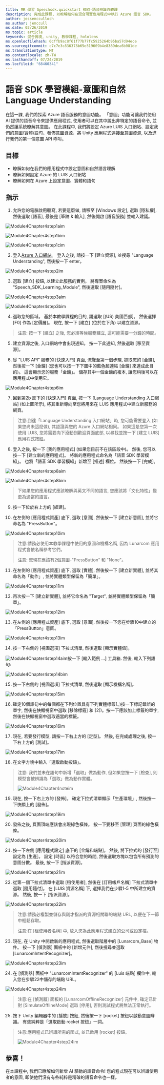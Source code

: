 ```yaml
---
title: MR 學習 Speechsdk.quickstart 模組-語音辨識與轉譯
description: 完成此課程, 以瞭解如何在混合現實應用程式中執行 Azure 語音 SDK。
author: jessemcculloch
ms.author: jemccull
ms.date: 02/26/2019
ms.topic: article
keywords: 混合實境, unity, 教學課程, hololens
ms.openlocfilehash: 0cffb9ac8f61f77b77fc5925264b95ba57d94ece
ms.sourcegitcommit: c7c7e3c836373b65e319609b4e8389dea6b081de
ms.translationtype: MT
ms.contentlocale: zh-TW
ms.lasthandoff: 07/24/2019
ms.locfileid: "68460341"
---
```

# <a name="speech-sdk-learning-module---intent-and-natural-language-understanding"></a>語音 SDK 學習模組-意圖和自然 Language Understanding

在這一課, 我們將探索 Azure 語音服務的意圖功能。 「意圖」功能可讓我們使用 AI 提供的語音命令來提供應用程式, 使用者可以在其中說出非特定的語音命令, 並仍然讓系統瞭解其意圖。 在此課程中, 我們將設定 Azure LUIS 入口網站、設定我們的意圖/實體/語句、發佈意圖資源、將 Unity 應用程式連接至意圖資源, 以及進行我們的第一個意圖 API 呼叫。

## <a name="objectives"></a>目標

- 瞭解如何在我們的應用程式中設定意圖和自然語言理解
- 瞭解如何設定 Azure 的 LUIS 入口網站
- 瞭解如何在 Azure 上設定意圖、實體和語句

## <a name="instructions"></a>指示
1. 允許您的電腦啟用聽寫, 若要這麼做, 請移至 [Windows 設定], 選取 [隱私權], 然後選取 [語音], 最後是 [筆跡 & 輸入], 然後開啟 [語音服務] 並輸入建議。

![Module4Chapter4step1aim](images/module4chapter4step1aim.PNG)

![Module4Chapter4step1bim](images/module4chapter4step1bim.PNG)

![Module4Chapter4step1cim](images/module4chapter4step1cim.PNG)


2. 登入[Azure 入口網站](https://portal.azure.com/)。 登入之後, 請按一下 [建立資源], 並搜尋 "Language Understanding", 然後按一下 enter。

![Module4Chapter4step2im](images/module4chapter4step2im.PNG)

3. 選取 [建立] 按鈕, 以建立此服務的實例。 將專案命名為 "Speech_SDK_Learning_Module", 然後選取 [隨用隨付]。

![Module4Chapter4step3aim](images/module4chapter4step3aim.png)

![Module4Chapter4step3bim](images/module4chapter4step3bim.PNG)

4. 選取您的區域。  基於本教學課程的目的, 請選取 [(US) 美國西部]。 然後選擇 [F0] 作為 [定價層]。 現在, 按一下 [建立] (位於左下角) 以建立資源。

>  注意: 按一下 [建立] 之後, 您必須等候服務建立, 這可能需要一分鐘的時間。

5. 建立資源之後, 入口網站中會出現通知。 按一下此通知, 然後選取 [移至資源]。

6. 從 "LUIS API" 服務的 [快速入門] 頁面, 流覽至第一個步驟, 抓取您的 [金鑰], 然後按一下 [金鑰] (您也可以按一下下圖中的藍色超連結 [金鑰] 來達成此目的)。 這會顯示您的服務「金鑰」。 儲存其中一個金鑰的複本, 讓您稍後可以在應用程式中使用它。

![Module4Chapter4step6im](images/module4chapter4step6im.PNG)

7. 回到第2b 節下的 [快速入門] 頁面, 按一下 [Language Understanding 入口網站] (如上圖所示), 將其重新導向至您將用來在 LUIS 應用程式中建立新服務的網頁。

> 注意:到達「Language Understanding 入口網站」時, 您可能需要登入 (如果您尚未這麼做), 其認證與您的 Azure 入口網站相同。 如果這是您第一次使用 LUIS, 您將需要向下滾動到歡迎頁面底部, 以尋找並按一下 [建立 LUIS] 應用程式按鈕。

8. 登入之後, 按一下 [我的應用程式] (如果您目前不在該區段中)。 然後, 您可以按一下 [建立新的應用程式]。 將新的應用程式命名為「語音 SDK 學習模組」。 也將「語音 SDK 學習模組」新增至 [描述] 欄位。 然後按一下 [完成]。

![Module4Chapter4step8aim](images/module4chapter4step8aim.PNG)

![Module4Chapter4step8bim](images/module4chapter4step8bim.PNG)

> 下如果您的應用程式應該瞭解與英文不同的語言, 您應該將「文化特性」變更為適當的語言。

9. 按一下位於右上方的 [組建]。

10. 在左側的 [應用程式資產] 底下, 選取 [意圖], 然後按一下 [建立新意圖], 並將它命名為 "PressButton"。 

![Module4Chapter4step10im](images/module4chapter4step10im.PNG)

> 注意:請務必使用本教學課程中使用的意圖和機構名稱, 因為 Lunarcom 應用程式會依名稱參考它們。 
>
> 注意: 您現在應該有2個意圖-"PressButton" 和 "None"。

11. 在左側的 [應用程式資產] 底下, 選取 [實體], 然後按一下 [建立新實體], 並將其命名為「動作」, 並將實體類型保留為「簡單」。

![Module4Chapter4step11im](images/module4chapter4step11im.PNG)

12. 再次按一下 [建立新實體], 並將它命名為 "Target", 並將實體類型保留為「簡單」。

![Module4Chapter4step12im](images/module4chapter4step12im.PNG)

13. 在左側的 [應用程式資產] 底下, 選取 [意圖], 然後按一下您在步驟10中建立的「PressButton」意圖。

![Module4Chapter4step13im](images/module4chapter4step13im.PNG)

14. 按一下右側的 [視圖選項] 下拉式清單, 然後選取 [顯示實體值]。 

![Module4Chapter4step14aim](images/module4chapter4step14aim.PNG)按一下 [輸入範例 ...] 工具箱. 然後, 輸入下列語句: 

![Module4Chapter4step14bim](images/module4chapter4step14bim.PNG)

15. 按一下右側的 [視圖選項] 下拉式清單, 然後選取 [顯示機構名稱]。

![Module4Chapter4step15im](images/module4chapter4step15im.PNG)

16. 確定10個語句中的每個都在下列位置具有下列實體標籤1。)按一下標記錯誤的單字, 然後在快顯視窗中選取 [移除標籤] 和 [2])。按一下應該加上標籤的單字, 然後在快顯視窗中選取適當的標籤。

![Module4Chapter4step16im](images/module4chapter4step16im.PNG)

17. 現在, 若要發行模型, 請按一下右上方的 [定型]。 然後, 在完成處理之後, 按一下右上方的 [測試]。

![Module4Chapter4step17im](images/module4chapter4step17im.PNG)

18. 在文字方塊中輸入「選取啟動按鈕」。

> 注意: 我們並未在語句中新增「選取」做為動作, 但如果您按一下 [檢查], 則模型會被辨識為「選取」做為動作實體。
>
> ![Module4Chapter4noteim](images/module4chapter4noteim.PNG)

19. 現在, 按一下右上方的 [發佈]。 確定下拉式清單顯示「生產環境」, 然後按一下快顯上的 [發佈]。 

![Module4Chapter4step19im](images/module4chapter4step19im.PNG)

20. 發佈之後, 頁面頂端應該會出現綠色橫條。  按一下要移至 [管理] 頁面的綠色橫條。 

![Module4Chapter4step20im](images/module4chapter4step20im.PNG)

21. 按一下左側 [應用程式設定] 底下的 [金鑰和端點]。 然後, 將下拉式的 [發行至] 設定為 [生產]。 設定 [時區] 以符合您的時間, 然後選取方塊以包含所有預測的意圖分數。 最後, 按一下 [指派資源]。

![Module4Chapter4step21im](images/module4chapter4step21im.PNG)

22. 從第一個下拉式清單中選取 [租使用者], 然後在 [訂用帳戶名稱] 下拉式清單中選取 [隨用隨付]。 在 [LUIS 資源名稱] 下, 選擇我們在步驟1-5 中所建立的資源。 然後, 按一下 [指派資源]。 

![Module4Chapter4step22im](images/module4chapter4step22im.PNG)

> 注意:請務必複製並儲存與剛才指派的資源相關聯的端點 URL, 以便在下一節中輕鬆存取。
>
> 注意:在 [租使用者名稱] 中, 放入您為此應用程式建立的公司或設定檔。

23. 現在, 在 Unity 中開啟新的應用程式, 然後選取階層中的 [Lunarcom_Base] 物件。 按一下 [偵測器] 面板中的 [新增元件], 然後搜尋並選取 [LunarcomIntentRecognizer]。

![Module4Chapter4step23im](images/module4chapter4step23im.PNG)

24. 在 [偵測器] 面板中 "LunarcomIntentRecognizer" 的 [Luis 端點] 欄位中, 輸入您在步驟22中儲存的端點 URL。 

![Module4Chapter4step24im](images/module4chapter4step24im.PNG)

>  注意:在 [偵測器] 面板的 [LunarcomOfflineRecognizer] 元件中, 確定已針對 [SimulateOfflineMode] 選取 [停用], 否則測試程式將無法正常執行。 

25. 按下 Unity 編輯器中的 [播放] 按鈕, 然後按一下 [rocket] 按鈕以啟動意圖辨識。 有些純粹是「選取啟動 rocket 按鈕」一詞。

>  注意:應用程式已辨識所需的函式, 並已啟用 [rocket] 按鈕。
>
> ![Module4Chapter4step24im](images/module4chapter4note2im.PNG)

## <a name="congratulations"></a>恭喜！

在本課程中, 我們已瞭解如何新增 AI 驅動的語音命令! 您的程式現在可以辨識使用者的意圖, 即使他們沒有有些純粹是精確的語音命令也一樣。

